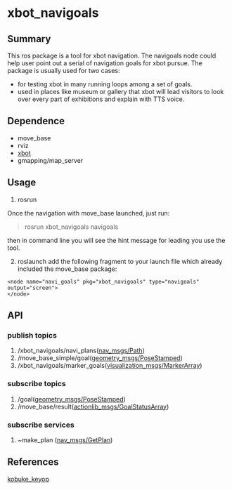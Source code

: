 # xbot_navigoals
## Summary
This ros package is a tool for xbot navigation. The navigoals node could help user point out a serial of navigation goals for xbot pursue. 
The package is usually used for two cases:
* for testing xbot in many running loops among a set of goals.
* used in places like museum or gallery that xbot will lead visitors to look over every part of exhibitions and explain with TTS voice.

## Dependence
* move_base
* rviz
* [xbot](https://github.com/yowlings/xbot)
* gmapping/map_server


## Usage
1. rosrun 

Once the navigation with move_base launched, just run:
>rosrun xbot_navigoals navigoals

then in command line you will see the hint message for leading you use the tool.

2. roslaunch
add the following fragment to your launch file which already included the move_base package:
~~~
<node name="navi_goals" pkg="xbot_navigoals" type="navigoals" output="screen">
</node>
~~~

## API
### publish topics
1. /xbot_navigoals/navi_plans([nav_msgs/Path](http://docs.ros.org/api/nav_msgs/html/msg/Path.html))
2. /move_base_simple/goal([geometry_msgs/PoseStamped](http://docs.ros.org/api/geometry_msgs/html/msg/PoseStamped.html))
3. /xbot_navigoals/marker_goals([visualization_msgs/MarkerArray](http://docs.ros.org/kinetic/api/visualization_msgs/html/msg/MarkerArray.html))
### subscribe topics
1. /goal([geometry_msgs/PoseStamped](http://docs.ros.org/api/geometry_msgs/html/msg/PoseStamped.html))
2. /move_base/result([actionlib_msgs/GoalStatusArray](http://docs.ros.org/api/actionlib_msgs/html/msg/GoalStatusArray.html))

### subscribe services
1. ~make_plan ([nav_msgs/GetPlan](http://docs.ros.org/api/nav_msgs/html/srv/GetPlan.html))

## References
[kobuke_keyop](https://github.com/yujinrobot/kobuki/tree/devel/kobuki_keyop)




